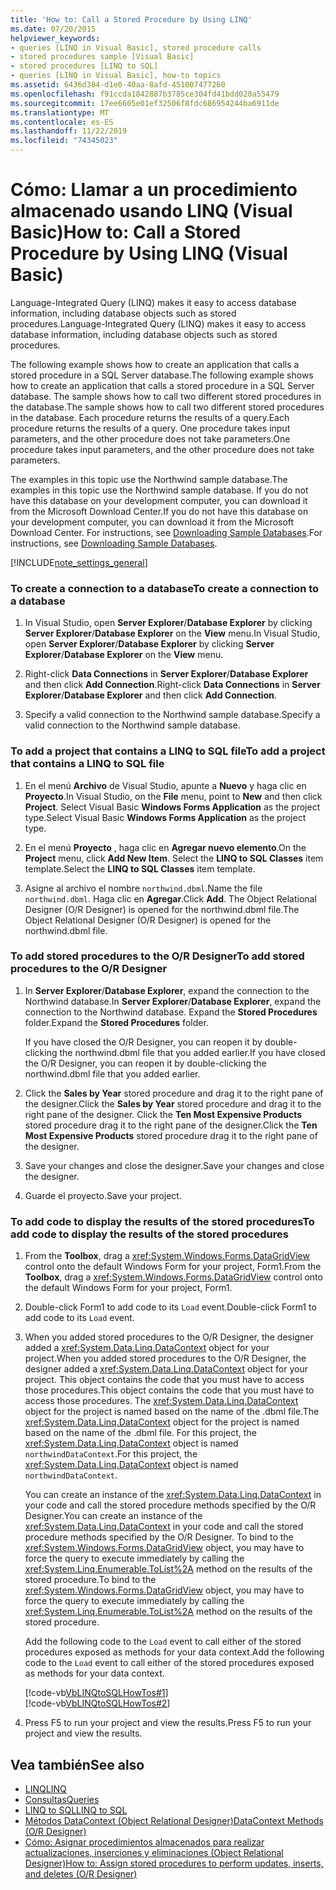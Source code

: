 ```yaml
---
title: 'How to: Call a Stored Procedure by Using LINQ'
ms.date: 07/20/2015
helpviewer_keywords:
- queries [LINQ in Visual Basic], stored procedure calls
- stored procedures sample [Visual Basic]
- stored procedures [LINQ to SQL]
- queries [LINQ in Visual Basic], how-to topics
ms.assetid: 6436d384-d1e0-40aa-8afd-451007477260
ms.openlocfilehash: f91ccda1842887b3785ce304fd41bdd020a55479
ms.sourcegitcommit: 17ee6605e01ef32506f8fdc686954244ba6911de
ms.translationtype: MT
ms.contentlocale: es-ES
ms.lasthandoff: 11/22/2019
ms.locfileid: "74345023"
---
```

# <a name="how-to-call-a-stored-procedure-by-using-linq-visual-basic"></a><span data-ttu-id="9a075-102">Cómo: Llamar a un procedimiento almacenado usando LINQ (Visual Basic)</span><span class="sxs-lookup"><span data-stu-id="9a075-102">How to: Call a Stored Procedure by Using LINQ (Visual Basic)</span></span>
<span data-ttu-id="9a075-103">Language-Integrated Query (LINQ) makes it easy to access database information, including database objects such as stored procedures.</span><span class="sxs-lookup"><span data-stu-id="9a075-103">Language-Integrated Query (LINQ) makes it easy to access database information, including database objects such as stored procedures.</span></span>  
  
 <span data-ttu-id="9a075-104">The following example shows how to create an application that calls a stored procedure in a SQL Server database.</span><span class="sxs-lookup"><span data-stu-id="9a075-104">The following example shows how to create an application that calls a stored procedure in a SQL Server database.</span></span> <span data-ttu-id="9a075-105">The sample shows how to call two different stored procedures in the database.</span><span class="sxs-lookup"><span data-stu-id="9a075-105">The sample shows how to call two different stored procedures in the database.</span></span> <span data-ttu-id="9a075-106">Each procedure returns the results of a query.</span><span class="sxs-lookup"><span data-stu-id="9a075-106">Each procedure returns the results of a query.</span></span> <span data-ttu-id="9a075-107">One procedure takes input parameters, and the other procedure does not take parameters.</span><span class="sxs-lookup"><span data-stu-id="9a075-107">One procedure takes input parameters, and the other procedure does not take parameters.</span></span>  
  
 <span data-ttu-id="9a075-108">The examples in this topic use the Northwind sample database.</span><span class="sxs-lookup"><span data-stu-id="9a075-108">The examples in this topic use the Northwind sample database.</span></span> <span data-ttu-id="9a075-109">If you do not have this database on your development computer, you can download it from the Microsoft Download Center.</span><span class="sxs-lookup"><span data-stu-id="9a075-109">If you do not have this database on your development computer, you can download it from the Microsoft Download Center.</span></span> <span data-ttu-id="9a075-110">For instructions, see [Downloading Sample Databases](../../../../framework/data/adonet/sql/linq/downloading-sample-databases.md).</span><span class="sxs-lookup"><span data-stu-id="9a075-110">For instructions, see [Downloading Sample Databases](../../../../framework/data/adonet/sql/linq/downloading-sample-databases.md).</span></span>  
  
[!INCLUDE[note_settings_general](~/includes/note-settings-general-md.md)]  
  
### <a name="to-create-a-connection-to-a-database"></a><span data-ttu-id="9a075-111">To create a connection to a database</span><span class="sxs-lookup"><span data-stu-id="9a075-111">To create a connection to a database</span></span>  
  
1. <span data-ttu-id="9a075-112">In Visual Studio, open **Server Explorer**/**Database Explorer** by clicking **Server Explorer**/**Database Explorer** on the **View** menu.</span><span class="sxs-lookup"><span data-stu-id="9a075-112">In Visual Studio, open **Server Explorer**/**Database Explorer** by clicking **Server Explorer**/**Database Explorer** on the **View** menu.</span></span>  
  
2. <span data-ttu-id="9a075-113">Right-click **Data Connections** in **Server Explorer**/**Database Explorer** and then click **Add Connection**.</span><span class="sxs-lookup"><span data-stu-id="9a075-113">Right-click **Data Connections** in **Server Explorer**/**Database Explorer** and then click **Add Connection**.</span></span>  
  
3. <span data-ttu-id="9a075-114">Specify a valid connection to the Northwind sample database.</span><span class="sxs-lookup"><span data-stu-id="9a075-114">Specify a valid connection to the Northwind sample database.</span></span>  
  
### <a name="to-add-a-project-that-contains-a-linq-to-sql-file"></a><span data-ttu-id="9a075-115">To add a project that contains a LINQ to SQL file</span><span class="sxs-lookup"><span data-stu-id="9a075-115">To add a project that contains a LINQ to SQL file</span></span>  
  
1. <span data-ttu-id="9a075-116">En el menú **Archivo** de Visual Studio, apunte a **Nuevo** y haga clic en **Proyecto**.</span><span class="sxs-lookup"><span data-stu-id="9a075-116">In Visual Studio, on the **File** menu, point to **New** and then click **Project**.</span></span> <span data-ttu-id="9a075-117">Select Visual Basic **Windows Forms Application** as the project type.</span><span class="sxs-lookup"><span data-stu-id="9a075-117">Select Visual Basic **Windows Forms Application** as the project type.</span></span>  
  
2. <span data-ttu-id="9a075-118">En el menú **Proyecto** , haga clic en **Agregar nuevo elemento**.</span><span class="sxs-lookup"><span data-stu-id="9a075-118">On the **Project** menu, click **Add New Item**.</span></span> <span data-ttu-id="9a075-119">Select the **LINQ to SQL Classes** item template.</span><span class="sxs-lookup"><span data-stu-id="9a075-119">Select the **LINQ to SQL Classes** item template.</span></span>  
  
3. <span data-ttu-id="9a075-120">Asigne al archivo el nombre `northwind.dbml`.</span><span class="sxs-lookup"><span data-stu-id="9a075-120">Name the file `northwind.dbml`.</span></span> <span data-ttu-id="9a075-121">Haga clic en **Agregar**.</span><span class="sxs-lookup"><span data-stu-id="9a075-121">Click **Add**.</span></span> <span data-ttu-id="9a075-122">The Object Relational Designer (O/R Designer) is opened for the northwind.dbml file.</span><span class="sxs-lookup"><span data-stu-id="9a075-122">The Object Relational Designer (O/R Designer) is opened for the northwind.dbml file.</span></span>  
  
### <a name="to-add-stored-procedures-to-the-or-designer"></a><span data-ttu-id="9a075-123">To add stored procedures to the O/R Designer</span><span class="sxs-lookup"><span data-stu-id="9a075-123">To add stored procedures to the O/R Designer</span></span>  
  
1. <span data-ttu-id="9a075-124">In **Server Explorer**/**Database Explorer**, expand the connection to the Northwind database.</span><span class="sxs-lookup"><span data-stu-id="9a075-124">In **Server Explorer**/**Database Explorer**, expand the connection to the Northwind database.</span></span> <span data-ttu-id="9a075-125">Expand the **Stored Procedures** folder.</span><span class="sxs-lookup"><span data-stu-id="9a075-125">Expand the **Stored Procedures** folder.</span></span>  
  
     <span data-ttu-id="9a075-126">If you have closed the O/R Designer, you can reopen it by double-clicking the northwind.dbml file that you added earlier.</span><span class="sxs-lookup"><span data-stu-id="9a075-126">If you have closed the O/R Designer, you can reopen it by double-clicking the northwind.dbml file that you added earlier.</span></span>  
  
2. <span data-ttu-id="9a075-127">Click the **Sales by Year** stored procedure and drag it to the right pane of the designer.</span><span class="sxs-lookup"><span data-stu-id="9a075-127">Click the **Sales by Year** stored procedure and drag it to the right pane of the designer.</span></span> <span data-ttu-id="9a075-128">Click the **Ten Most Expensive Products** stored procedure drag it to the right pane of the designer.</span><span class="sxs-lookup"><span data-stu-id="9a075-128">Click the **Ten Most Expensive Products** stored procedure drag it to the right pane of the designer.</span></span>  
  
3. <span data-ttu-id="9a075-129">Save your changes and close the designer.</span><span class="sxs-lookup"><span data-stu-id="9a075-129">Save your changes and close the designer.</span></span>  
  
4. <span data-ttu-id="9a075-130">Guarde el proyecto.</span><span class="sxs-lookup"><span data-stu-id="9a075-130">Save your project.</span></span>  
  
### <a name="to-add-code-to-display-the-results-of-the-stored-procedures"></a><span data-ttu-id="9a075-131">To add code to display the results of the stored procedures</span><span class="sxs-lookup"><span data-stu-id="9a075-131">To add code to display the results of the stored procedures</span></span>  
  
1. <span data-ttu-id="9a075-132">From the **Toolbox**, drag a <xref:System.Windows.Forms.DataGridView> control onto the default Windows Form for your project, Form1.</span><span class="sxs-lookup"><span data-stu-id="9a075-132">From the **Toolbox**, drag a <xref:System.Windows.Forms.DataGridView> control onto the default Windows Form for your project, Form1.</span></span>  
  
2. <span data-ttu-id="9a075-133">Double-click Form1 to add code to its `Load` event.</span><span class="sxs-lookup"><span data-stu-id="9a075-133">Double-click Form1 to add code to its `Load` event.</span></span>  
  
3. <span data-ttu-id="9a075-134">When you added stored procedures to the O/R Designer, the designer added a <xref:System.Data.Linq.DataContext> object for your project.</span><span class="sxs-lookup"><span data-stu-id="9a075-134">When you added stored procedures to the O/R Designer, the designer added a <xref:System.Data.Linq.DataContext> object for your project.</span></span> <span data-ttu-id="9a075-135">This object contains the code that you must have to access those procedures.</span><span class="sxs-lookup"><span data-stu-id="9a075-135">This object contains the code that you must have to access those procedures.</span></span> <span data-ttu-id="9a075-136">The <xref:System.Data.Linq.DataContext> object for the project is named based on the name of the .dbml file.</span><span class="sxs-lookup"><span data-stu-id="9a075-136">The <xref:System.Data.Linq.DataContext> object for the project is named based on the name of the .dbml file.</span></span> <span data-ttu-id="9a075-137">For this project, the <xref:System.Data.Linq.DataContext> object is named `northwindDataContext`.</span><span class="sxs-lookup"><span data-stu-id="9a075-137">For this project, the <xref:System.Data.Linq.DataContext> object is named `northwindDataContext`.</span></span>  
  
     <span data-ttu-id="9a075-138">You can create an instance of the <xref:System.Data.Linq.DataContext> in your code and call the stored procedure methods specified by the O/R Designer.</span><span class="sxs-lookup"><span data-stu-id="9a075-138">You can create an instance of the <xref:System.Data.Linq.DataContext> in your code and call the stored procedure methods specified by the O/R Designer.</span></span> <span data-ttu-id="9a075-139">To bind to the <xref:System.Windows.Forms.DataGridView> object, you may have to force the query to execute immediately by calling the <xref:System.Linq.Enumerable.ToList%2A> method on the results of the stored procedure.</span><span class="sxs-lookup"><span data-stu-id="9a075-139">To bind to the <xref:System.Windows.Forms.DataGridView> object, you may have to force the query to execute immediately by calling the <xref:System.Linq.Enumerable.ToList%2A> method on the results of the stored procedure.</span></span>  
  
     <span data-ttu-id="9a075-140">Add the following code to the `Load` event to call either of the stored procedures exposed as methods for your data context.</span><span class="sxs-lookup"><span data-stu-id="9a075-140">Add the following code to the `Load` event to call either of the stored procedures exposed as methods for your data context.</span></span>  
  
     [!code-vb[VbLINQtoSQLHowTos#1](~/samples/snippets/visualbasic/VS_Snippets_VBCSharp/VbLINQtoSQLHowTos/VB/Form3.vb#1)]  
    [!code-vb[VbLINQtoSQLHowTos#2](~/samples/snippets/visualbasic/VS_Snippets_VBCSharp/VbLINQtoSQLHowTos/VB/Form3.vb#2)]  
  
4. <span data-ttu-id="9a075-141">Press F5 to run your project and view the results.</span><span class="sxs-lookup"><span data-stu-id="9a075-141">Press F5 to run your project and view the results.</span></span>  
  
## <a name="see-also"></a><span data-ttu-id="9a075-142">Vea también</span><span class="sxs-lookup"><span data-stu-id="9a075-142">See also</span></span>

- [<span data-ttu-id="9a075-143">LINQ</span><span class="sxs-lookup"><span data-stu-id="9a075-143">LINQ</span></span>](../../../../visual-basic/programming-guide/language-features/linq/index.md)
- [<span data-ttu-id="9a075-144">Consultas</span><span class="sxs-lookup"><span data-stu-id="9a075-144">Queries</span></span>](../../../../visual-basic/language-reference/queries/index.md)
- [<span data-ttu-id="9a075-145">LINQ to SQL</span><span class="sxs-lookup"><span data-stu-id="9a075-145">LINQ to SQL</span></span>](../../../../framework/data/adonet/sql/linq/index.md)
- [<span data-ttu-id="9a075-146">Métodos DataContext (Object Relational Designer)</span><span class="sxs-lookup"><span data-stu-id="9a075-146">DataContext Methods (O/R Designer)</span></span>](/visualstudio/data-tools/datacontext-methods-o-r-designer)
- [<span data-ttu-id="9a075-147">Cómo: Asignar procedimientos almacenados para realizar actualizaciones, inserciones y eliminaciones (Object Relational Designer)</span><span class="sxs-lookup"><span data-stu-id="9a075-147">How to: Assign stored procedures to perform updates, inserts, and deletes (O/R Designer)</span></span>](/visualstudio/data-tools/how-to-assign-stored-procedures-to-perform-updates-inserts-and-deletes-o-r-designer)
